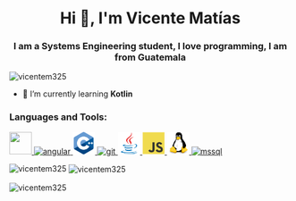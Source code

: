 <h1 align="center">Hi 👋, I'm Vicente Matías</h1>
<h3 align="center">I am a Systems Engineering student, I love programming, I am from Guatemala</h3>

<p align="left"> <img src="https://komarev.com/ghpvc/?username=vicentem325&label=Profile%20views&color=0e75b6&style=flat" alt="vicentem325" /> </p>

- 🌱 I’m currently learning **Kotlin**

<p align="left">
</p>

<h3 align="left">Languages and Tools:</h3>
<p align="left">  <a href="https://kotlinlang.org/" target="_blank" rel="noreferrer">
    <img src="https://icon.icepanel.io/Technology/svg/Kotlin.svg" width="40" height="40"/>
  </a> <a href="https://angular.io" target="_blank" rel="noreferrer"> <img src="https://angular.io/assets/images/logos/angular/angular.svg" alt="angular" width="40" height="40"/> </a> <a href="https://www.w3schools.com/cpp/" target="_blank" rel="noreferrer"> <img src="https://raw.githubusercontent.com/devicons/devicon/master/icons/cplusplus/cplusplus-original.svg" alt="cplusplus" width="40" height="40"/> </a> <a href="https://git-scm.com/" target="_blank" rel="noreferrer"> <img src="https://www.vectorlogo.zone/logos/git-scm/git-scm-icon.svg" alt="git" width="40" height="40"/> </a> <a href="https://www.java.com" target="_blank" rel="noreferrer"> <img src="https://raw.githubusercontent.com/devicons/devicon/master/icons/java/java-original.svg" alt="java" width="40" height="40"/> </a> <a href="https://developer.mozilla.org/en-US/docs/Web/JavaScript" target="_blank" rel="noreferrer"> <img src="https://raw.githubusercontent.com/devicons/devicon/master/icons/javascript/javascript-original.svg" alt="javascript" width="40" height="40"/> </a> <a href="https://www.linux.org/" target="_blank" rel="noreferrer"> <img src="https://raw.githubusercontent.com/devicons/devicon/master/icons/linux/linux-original.svg" alt="linux" width="40" height="40"/> </a> <a href="https://www.microsoft.com/en-us/sql-server" target="_blank" rel="noreferrer"> <img src="https://www.svgrepo.com/show/303229/microsoft-sql-server-logo.svg" alt="mssql" width="40" height="40"/> </a> </p>

<p><img align="left" src="https://github-readme-stats.vercel.app/api/top-langs?username=vicentem325&show_icons=true&locale=en&layout=compact&theme=dark&bg_color=0A0A0A" alt="vicentem325" /></p>

<p>&nbsp;<img align="center" src="https://github-readme-stats.vercel.app/api?username=vicentem325&show_icons=true&theme=dark&locale=en" alt="vicentem325" /></p>

<p><img align="center" src="https://github-readme-streak-stats.herokuapp.com/?user=vicentem325&theme=dark&show_icons=true" alt="vicentem325" /></p>

